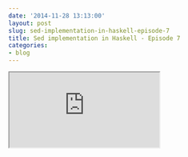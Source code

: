 ```yaml
---
date: '2014-11-28 13:13:00'
layout: post
slug: sed-implementation-in-haskell-episode-7
title: Sed implementation in Haskell - Episode 7
categories:
- blog
---
```


<div class="youtube"><iframe src="http://www.youtube.com/embed/Yz1k48QO95c"></iframe></div>
